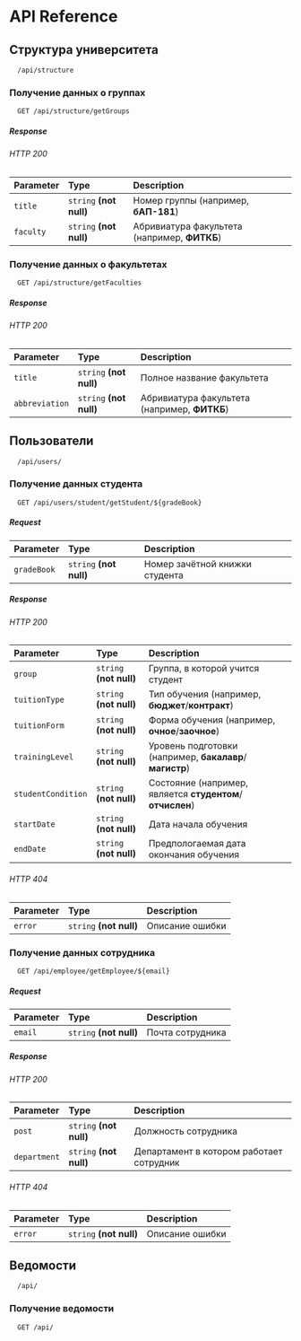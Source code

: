 # API Reference

## Структура университета

```http
  /api/structure
```

### Получение данных о группах

```http
  GET /api/structure/getGroups
```

##### Response

###### HTTP 200

| Parameter       | Type                    | Description                                  |
|:----------------|:------------------------|:---------------------------------------------|
| `title`         | `string` **(not null)** | Номер группы (например, **бАП-181**)         |
| `faculty`       | `string` **(not null)** | Абривиатура факультета (например, **ФИТКБ**) |

### Получение данных о факультетах

```http
  GET /api/structure/getFaculties
```

##### Response

###### HTTP 200

| Parameter      | Type                    | Description                                  |
|:---------------|:------------------------|:---------------------------------------------|
| `title`        | `string` **(not null)** | Полное название факультета                   |
| `abbreviation` | `string` **(not null)** | Абривиатура факультета (например, **ФИТКБ**) |

[//]: # (#### Получение данных о департаментах)

[//]: # ()
[//]: # (```http)

[//]: # (  GET /api/)

[//]: # (```)

## Пользователи

```http
  /api/users/
```

### Получение данных студента

```http
  GET /api/users/student/getStudent/${gradeBook}
```

##### Request

| Parameter   | Type                    | Description                    |
|:------------|:------------------------|:-------------------------------|
| `gradeBook` | `string` **(not null)** | Номер зачётной книжки студента |

##### Response

###### HTTP 200

| Parameter          | Type                    | Description                                               |
|:-------------------|:------------------------|:----------------------------------------------------------|
| `group`            | `string` **(not null)** | Группа, в которой учится студент                          |
| `tuitionType`      | `string` **(not null)** | Тип обучения (например, **бюджет**/**контракт**)          |
| `tuitionForm`      | `string` **(not null)** | Форма обучения (например, **очное**/**заочное**)          |
| `trainingLevel`    | `string` **(not null)** | Уровень подготовки (например, **бакалавр**/**магистр**)   |
| `studentCondition` | `string` **(not null)** | Состояние (например, является **студентом**/**отчислен**) |
| `startDate`        | `string` **(not null)** | Дата начала обучения                                      |
| `endDate`          | `string` **(not null)** | Предпологаемая дата окончания обучения                    |

###### HTTP 404

| Parameter | Type                    | Description     |
|:----------|:------------------------|:----------------|
| `error`   | `string` **(not null)** | Описание ошибки |


### Получение данных сотрудника

```http
  GET /api/employee/getEmployee/${email}
```

##### Request

| Parameter | Type                    | Description      |
|:----------|:------------------------|:-----------------|
| `email`   | `string` **(not null)** | Почта сотрудника |

##### Response

###### HTTP 200

| Parameter    | Type                    | Description                              |
|:-------------|:------------------------|:-----------------------------------------|
| `post`       | `string` **(not null)** | Должность сотрудника                     |
| `department` | `string` **(not null)** | Департамент в котором работает сотрудник |


###### HTTP 404

| Parameter | Type                    | Description     |
|:----------|:------------------------|:----------------|
| `error`   | `string` **(not null)** | Описание ошибки |

## Ведомости

```http
  /api/
```

### Получение ведомости

```http
  GET /api/
```